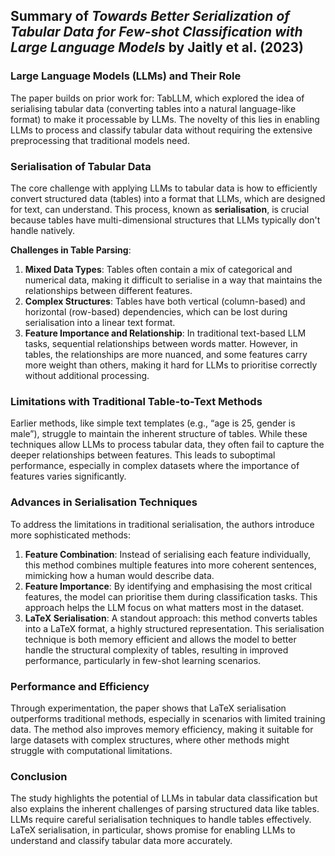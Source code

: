 ## Summary of *Towards Better Serialization of Tabular Data for Few-shot Classification with Large Language Models* by Jaitly et al. (2023)

### Large Language Models (LLMs) and Their Role

The paper builds on prior work for: TabLLM, which explored the idea of serialising tabular data (converting tables into a natural language-like format) to make it processable by LLMs. The novelty of this lies in enabling LLMs to process and classify tabular data without requiring the extensive preprocessing that traditional models need.

### Serialisation of Tabular Data

The core challenge with applying LLMs to tabular data is how to efficiently convert structured data (tables) into a format that LLMs, which are designed for text, can understand. This process, known as **serialisation**, is crucial because tables have multi-dimensional structures that LLMs typically don't handle natively.

**Challenges in Table Parsing**:
1. **Mixed Data Types**: Tables often contain a mix of categorical and numerical data, making it difficult to serialise in a way that maintains the relationships between different features.
2. **Complex Structures**: Tables have both vertical (column-based) and horizontal (row-based) dependencies, which can be lost during serialisation into a linear text format.
3. **Feature Importance and Relationship**: In traditional text-based LLM tasks, sequential relationships between words matter. However, in tables, the relationships are more nuanced, and some features carry more weight than others, making it hard for LLMs to prioritise correctly without additional processing.

### Limitations with Traditional Table-to-Text Methods

Earlier methods, like simple text templates (e.g., “age is 25, gender is male”), struggle to maintain the inherent structure of tables. While these techniques allow LLMs to process tabular data, they often fail to capture the deeper relationships between features. This leads to suboptimal performance, especially in complex datasets where the importance of features varies significantly.

### Advances in Serialisation Techniques

To address the limitations in traditional serialisation, the authors introduce more sophisticated methods:
1. **Feature Combination**: Instead of serialising each feature individually, this method combines multiple features into more coherent sentences, mimicking how a human would describe data.
2. **Feature Importance**: By identifying and emphasising the most critical features, the model can prioritise them during classification tasks. This approach helps the LLM focus on what matters most in the dataset.
3. **LaTeX Serialisation**: A standout approach: this method converts tables into a LaTeX format, a highly structured representation. This serialisation technique is both memory efficient and allows the model to better handle the structural complexity of tables, resulting in improved performance, particularly in few-shot learning scenarios.

### Performance and Efficiency

Through experimentation, the paper shows that LaTeX serialisation outperforms traditional methods, especially in scenarios with limited training data. The method also improves memory efficiency, making it suitable for large datasets with complex structures, where other methods might struggle with computational limitations.

### Conclusion

The study highlights the potential of LLMs in tabular data classification but also explains the inherent challenges of parsing structured data like tables. LLMs require careful serialisation techniques to handle tables effectively. LaTeX serialisation, in particular, shows promise for enabling LLMs to understand and classify tabular data more accurately.